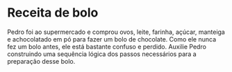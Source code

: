# Receita de bolo

Pedro foi ao supermercado e comprou ovos, leite, farinha, açúcar, manteiga e achocolatado em pó para fazer um bolo de chocolate. Como ele nunca fez um bolo antes, ele está bastante confuso e perdido. Auxilie Pedro construindo uma sequência lógica dos passos necessários para a preparação desse bolo. 

